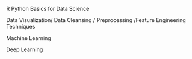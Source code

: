 R Python Basics for Data Science 

Data Visualization/ Data Cleansing / Preprocessing /Feature Engineering Techniques 

Machine Learning

Deep Learning
